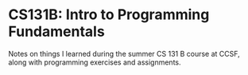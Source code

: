 # CS131B: Intro to Programming Fundamentals 
Notes on things I learned during the summer CS 131 B course at CCSF, along with programming exercises and assignments. 